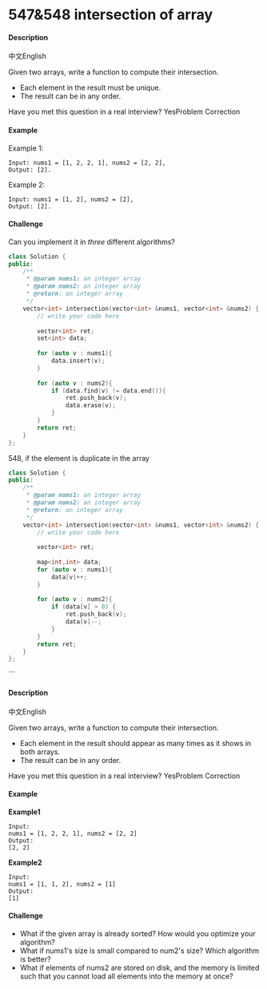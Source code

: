 # 547&548 intersection of array

#### Description

中文English

Given two arrays, write a function to compute their intersection.

* Each element in the result must be unique.
* The result can be in any order.

Have you met this question in a real interview?  YesProblem Correction

#### Example

Example 1:

```text
Input: nums1 = [1, 2, 2, 1], nums2 = [2, 2], 
Output: [2].
```

Example 2:

```text
Input: nums1 = [1, 2], nums2 = [2], 
Output: [2].
```

#### Challenge

Can you implement it in _three_ different algorithms?

```cpp
class Solution {
public:
    /**
     * @param nums1: an integer array
     * @param nums2: an integer array
     * @return: an integer array
     */
    vector<int> intersection(vector<int> &nums1, vector<int> &nums2) {
        // write your code here
        
        vector<int> ret;
        set<int> data;
        
        for (auto v : nums1){
            data.insert(v);
        }
        
        for (auto v : nums2){
            if (data.find(v) != data.end()){
                ret.push_back(v);
                data.erase(v);
            }
        }
        return ret;
    }
};
```

548, if the element is duplicate in the array

```cpp
class Solution {
public:
    /**
     * @param nums1: an integer array
     * @param nums2: an integer array
     * @return: an integer array
     */
    vector<int> intersection(vector<int> &nums1, vector<int> &nums2) {
        // write your code here
        
        vector<int> ret;
        
        map<int,int> data;
        for (auto v : nums1){
            data[v]++;
        }
        
        for (auto v : nums2){
            if (data[v] > 0) {
                ret.push_back(v);
                data[v]--;
            }
        }
        return ret;
    }
};
```

\`\`\`

#### Description

中文English

Given two arrays, write a function to compute their intersection.

* Each element in the result should appear as many times as it shows in both arrays.
* The result can be in any order.

Have you met this question in a real interview?  YesProblem Correction

#### Example

**Example1**

```text
Input: 
nums1 = [1, 2, 2, 1], nums2 = [2, 2]
Output: 
[2, 2]
```

**Example2**

```text
Input: 
nums1 = [1, 1, 2], nums2 = [1]
Output: 
[1]
```

#### Challenge

* What if the given array is already sorted? How would you optimize your algorithm?
* What if nums1's size is small compared to num2's size? Which algorithm is better?
* What if elements of nums2 are stored on disk, and the memory is limited such that you cannot load all elements into the memory at once?

